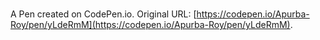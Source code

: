 # 

A Pen created on CodePen.io. Original URL: [https://codepen.io/Apurba-Roy/pen/yLdeRmM](https://codepen.io/Apurba-Roy/pen/yLdeRmM).

